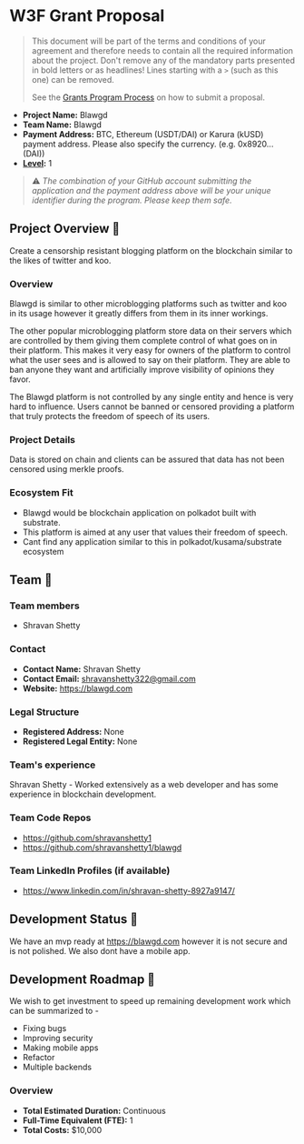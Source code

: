 # W3F Grant Proposal

> This document will be part of the terms and conditions of your agreement and therefore needs to contain all the required information about the project. Don't remove any of the mandatory parts presented in bold letters or as headlines! Lines starting with a `>` (such as this one) can be removed.
>
> See the [Grants Program Process](https://github.com/w3f/Grants-Program/#pencil-process) on how to submit a proposal.

* **Project Name:** Blawgd
* **Team Name:** Blawgd
* **Payment Address:** BTC, Ethereum (USDT/DAI) or Karura (kUSD) payment address. Please also specify the currency. (e.g. 0x8920... (DAI))
* **[Level](https://github.com/w3f/Grants-Program/tree/master#level_slider-levels):** 1

> ⚠️ *The combination of your GitHub account submitting the application and the payment address above will be your unique identifier during the program. Please keep them safe.*

## Project Overview :page_facing_up:

Create a censorship resistant blogging platform on the blockchain similar to the likes of twitter and koo.

### Overview

Blawgd is similar to other microblogging platforms such as twitter and koo in its usage however 
it greatly differs from them in its inner workings. 

The other popular microblogging platform 
store data on their servers which are controlled by them giving them complete 
control of what goes on in their platform. This makes it very easy for owners of the platform to 
control what the user sees and is allowed to say on their platform. They are able to ban anyone they 
want and artificially improve visibility of opinions they favor.

The Blawgd platform is not controlled by any single entity and hence is very hard to influence. Users cannot be banned or censored providing a platform
that truly protects the freedom of speech of its users.

### Project Details

Data is stored on chain and clients can be assured that data has not been censored using merkle proofs.

### Ecosystem Fit

* Blawgd would be blockchain application on polkadot built with substrate.
* This platform is aimed at any user that values their freedom of speech.
* Cant find any application similar to this in polkadot/kusama/substrate ecosystem

## Team :busts_in_silhouette:

### Team members

* Shravan Shetty

### Contact

* **Contact Name:** Shravan Shetty
* **Contact Email:** shravanshetty322@gmail.com
* **Website:** https://blawgd.com

### Legal Structure

* **Registered Address:** None
* **Registered Legal Entity:** None

### Team's experience

Shravan Shetty - Worked extensively as a web developer and has some experience in blockchain development.

### Team Code Repos

* https://github.com/shravanshetty1
* https://github.com/shravanshetty1/blawgd

### Team LinkedIn Profiles (if available)
* https://www.linkedin.com/in/shravan-shetty-8927a9147/

## Development Status :open_book:

We have an mvp ready at https://blawgd.com however it is not secure and is not polished. We also dont have a mobile app.

## Development Roadmap :nut_and_bolt:
We wish to get investment to speed up remaining development work which can be summarized to - 
* Fixing bugs
* Improving security
* Making mobile apps
* Refactor
* Multiple backends


### Overview

* **Total Estimated Duration:** Continuous
* **Full-Time Equivalent (FTE):**  1
* **Total Costs:** $10,000



